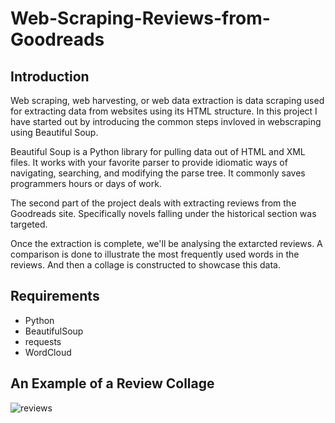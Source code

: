 # Web-Scraping-Reviews-from-Goodreads
## Introduction
Web scraping, web harvesting, or web data extraction is data scraping used for extracting data from websites using its HTML structure. In this project I have started out by introducing the common steps invloved in webscraping using Beautiful Soup.

Beautiful Soup is a Python library for pulling data out of HTML and XML files. It works with your favorite parser to provide idiomatic ways of navigating, searching, and modifying the parse tree. It commonly saves programmers hours or days of work.

The second part of the project deals with extracting reviews from the Goodreads site. Specifically novels falling under the historical section was targeted.

Once the extraction is complete, we'll be analysing the extarcted reviews. A comparison is done to illustrate the most frequently used words in the reviews. And then a collage is constructed to showcase this data.

## Requirements
* Python
* BeautifulSoup
* requests
* WordCloud
## An Example of a Review Collage
![reviews](https://user-images.githubusercontent.com/49677872/150699256-953673f9-be78-4f35-b6bf-f8e959a5c41c.PNG)

